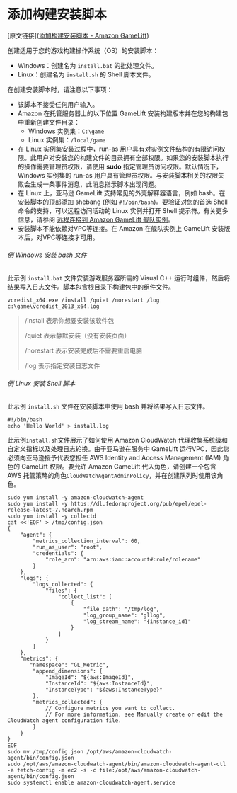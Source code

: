 # 添加构建安装脚本

[原文链接]([添加构建安装脚本 - Amazon GameLift](https://docs.aws.amazon.com/zh_cn/gamelift/latest/developerguide/gamelift-build-cli-uploading-install.html))

创建适用于您的游戏构建操作系统（OS）的安装脚本：

- Windows：创建名为 `install.bat` 的批处理文件。
- Linux：创建名为 `install.sh` 的 Shell 脚本文件。

在创建安装脚本时，请注意以下事项：

- 该脚本不接受任何用户输入。
- Amazon 在托管服务器上的以下位置 GameLift 安装构建版本并在您的构建包中重新创建文件目录：
  - Windows 实例集：`C:\game`
  - Linux 实例集：`/local/game`
- 在 Linux 实例集安装过程中，run-as 用户具有对实例文件结构的有限访问权限。此用户对安装您的构建文件的目录拥有全部权限。如果您的安装脚本执行的操作需要管理员权限，请使用 **sudo** 指定管理员访问权限。默认情况下，Windows 实例集的 run-as 用户具有管理员权限。与安装脚本相关的权限失败会生成一条事件消息，此消息指示脚本出现问题。
- 在 Linux 上，亚马逊 GameLift 支持常见的外壳解释器语言，例如 bash。在安装脚本的顶部添加 shebang (例如 `#!/bin/bash`)。要验证对您的首选 Shell 命令的支持，可以远程访问活动的 Linux 实例并打开 Shell 提示符。有关更多信息，请参阅 [远程连接到 Amazon GameLift 舰队实例](https://docs.aws.amazon.com/zh_cn/gamelift/latest/developerguide/fleets-remote-access.html)。
- 安装脚本不能依赖对VPC等连接。在 Amazon 在舰队实例上 GameLift 安装版本后，对VPC等连接才可用。

###### 例 Windows 安装 bash 文件

此示例 `install.bat` 文件安装游戏服务器所需的 Visual C++ 运行时组件，然后将结果写入日志文件。脚本包含根目录下构建包中的组件文件。

```shell
vcredist_x64.exe /install /quiet /norestart /log c:\game\vcredist_2013_x64.log
```

> /install 表示你想要安装该软件包
>
> /quiet 表示静默安装（没有安装页面）
>
> /norestart 表示安装完成后不需要重启电脑
>
> /log 表示指定安装日志文件

###### 例 Linux 安装 Shell 脚本

此示例 `install.sh` 文件在安装脚本中使用 bash 并将结果写入日志文件。

```shell
#!/bin/bash
echo 'Hello World' > install.log
```

此示例`install.sh`文件展示了如何使用 Amazon CloudWatch 代理收集系统级和自定义指标以及处理日志轮换。由于亚马逊在服务中 GameLift 运行VPC，因此您必须向亚马逊授予代表您担任 AWS Identity and Access Management (IAM) 角色的 GameLift 权限。要允许 Amazon GameLift 代入角色，请创建一个包含 AWS 托管策略的角色`CloudWatchAgentAdminPolicy`，并在创建队列时使用该角色。

```shell
sudo yum install -y amazon-cloudwatch-agent
sudo yum install -y https://dl.fedoraproject.org/pub/epel/epel-release-latest-7.noarch.rpm
sudo yum install -y collectd
cat <<'EOF' > /tmp/config.json
{
    "agent": {
        "metrics_collection_interval": 60,
        "run_as_user": "root",
        "credentials": {
            "role_arn": "arn:aws:iam::account#:role/rolename"
        }
    },
    "logs": {
        "logs_collected": {
            "files": {
                "collect_list": [
                    {
                        "file_path": "/tmp/log",
                        "log_group_name": "gllog",
                        "log_stream_name": "{instance_id}"
                    }
                ]
            }
        }
    },
    "metrics": {
       "namespace": "GL_Metric",
        "append_dimensions": {
            "ImageId": "${aws:ImageId}",
            "InstanceId": "${aws:InstanceId}",
            "InstanceType": "${aws:InstanceType}"
        },
        "metrics_collected": {
            // Configure metrics you want to collect.
            // For more information, see Manually create or edit the CloudWatch agent configuration file.
        }
    }
}
EOF
sudo mv /tmp/config.json /opt/aws/amazon-cloudwatch-agent/bin/config.json
sudo /opt/aws/amazon-cloudwatch-agent/bin/amazon-cloudwatch-agent-ctl -a fetch-config -m ec2 -s -c file:/opt/aws/amazon-cloudwatch-agent/bin/config.json
sudo systemctl enable amazon-cloudwatch-agent.service
```